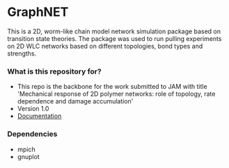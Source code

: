 # GraphNET

This is a 2D, worm-like chain model network simulation package based on transition state theories. The package was used to run pulling experiments on 2D WLC networks based on different topologies, bond types and strengths.

### What is this repository for? ###

* This repo is the backbone for the work submitted to JAM with title 'Mechanical response of 2D polymer networks: role of topology, rate dependence and damage accumulation'
* Version 1.0
* [Documentation](https://kkothari93.github.io/GraphNet/)

### Dependencies ###

* mpich 
* gnuplot
